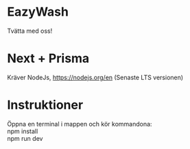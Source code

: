 # EazyWash
Tvätta med oss!

# Next + Prisma
Kräver NodeJs, https://nodejs.org/en (Senaste LTS versionen)

# Instruktioner
Öppna en terminal i mappen och kör kommandona:\
npm install\
npm run dev